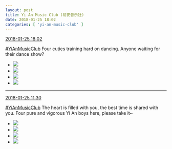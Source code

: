 ```yaml
---
layout: post
title: Yi An Music Club (易安音乐社)
date: 2018-01-25 18:02
categories: [ 'yi-an-music-club' ]
---
```


<div class="weibo-info">
  <a href="https://weibo.com/6094546964/G03BLmTeS">2018-01-25 18:02</a>
</div>

[#YiAnMusicClub](https://weibo.com/p/100808beae2e3e05b17b64f63ebedca39f19b2/super_index) Four cuties training hard on dancing. Anyone waiting for their dance show?

<!-- more -->

<ul class="weibo-pic-list-2">
  <li class="weibo-pic">
    <a href="https://wx4.sinaimg.cn/mw690/006Es64Aly1fnt0dn5lokj32o03k0hdt.jpg"><img src="https://wx4.sinaimg.cn/thumb150/006Es64Aly1fnt0dn5lokj32o03k0hdt.jpg"/></a>
  </li>
  <li class="weibo-pic">
    <a href="https://wx1.sinaimg.cn/mw690/006Es64Aly1fnt0do7go2j32kw3vc1ky.jpg"><img src="https://wx1.sinaimg.cn/thumb150/006Es64Aly1fnt0do7go2j32kw3vc1ky.jpg"/></a>
  </li>
  <li class="weibo-pic">
    <a href="https://wx1.sinaimg.cn/mw690/006Es64Aly1fnt0dp9bnpj32kw3vcx6p.jpg"><img src="https://wx1.sinaimg.cn/thumb150/006Es64Aly1fnt0dp9bnpj32kw3vcx6p.jpg"/></a>
  </li>
  <li class="weibo-pic">
    <a href="https://wx1.sinaimg.cn/mw690/006Es64Aly1fnt0dr04gqj32kw3vcb2a.jpg"><img src="https://wx1.sinaimg.cn/thumb150/006Es64Aly1fnt0dr04gqj32kw3vcb2a.jpg"/></a>
  </li>
</ul>

---

<div class="weibo-info">
  <a href="https://weibo.com/6094546964/G012k3625">2018-01-25 11:30</a>
</div>

[#YiAnMusicClub](https://weibo.com/p/100808beae2e3e05b17b64f63ebedca39f19b2/super_index) The heart is filled with you, the best time is shared with you. Four pure and vigorous Yi An boys here, please take it~

<ul class="weibo-pic-list-2">
  <li class="weibo-pic">
    <a href="https://wx2.sinaimg.cn/mw690/006Es64Aly1fnrvlbr0ihj31kw11yqv5.jpg"><img src="https://wx2.sinaimg.cn/thumb150/006Es64Aly1fnrvlbr0ihj31kw11yqv5.jpg"/></a>
  </li>
  <li class="weibo-pic">
    <a href="https://wx2.sinaimg.cn/mw690/006Es64Aly1fnrvlgs0nfj31kw2dc7wh.jpg"><img src="https://wx2.sinaimg.cn/thumb150/006Es64Aly1fnrvlgs0nfj31kw2dc7wh.jpg"/></a>
  </li>
  <li class="weibo-pic">
    <a href="https://wx2.sinaimg.cn/mw690/006Es64Aly1fnrvlkpubaj31kw2dcb29.jpg"><img src="https://wx2.sinaimg.cn/thumb150/006Es64Aly1fnrvlkpubaj31kw2dcb29.jpg"/></a>
  </li>
  <li class="weibo-pic">
    <a href="https://wx2.sinaimg.cn/mw690/006Es64Aly1fnrvlr4jdgj31kw2dce81.jpg"><img src="https://wx2.sinaimg.cn/thumb150/006Es64Aly1fnrvlr4jdgj31kw2dce81.jpg"/></a>
  </li>
</ul>
